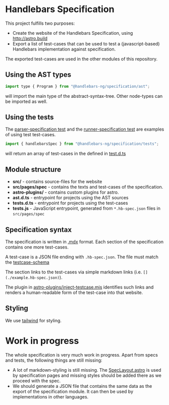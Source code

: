 # Handlebars Specification

This project fulfills two purposes:

- Create the website of the Handlebars Specification, using http://astro.build
- Export a list of test-cases that can be used to test a (javascript-based) Handlebars
  implementation against specification.

The exported test-cases are used in the other modules of this repository.

## Using the AST types

```js
import type { Program } from "@handlebars-ng/specification/ast";
```

will import the main type of the abstract-syntax-tree. Other node-types can be imported as well.

## Using the tests

The [parser-specification test](../parser/src/parser-specification.test.ts) and the [runner-specification test](../runner/src/index.test.ts) are
examples of using test test-cases.

```js
import { handlebarsSpec } from "@handlebars-ng/specification/tests";
```

will return an array of test-cases in the defined in [test.d.ts](./types/tests.d.ts)

## Module structure

- **src/** - contains source-files for the website
- **src/pages/spec** - contains the texts and test-cases of the specification.
- **astro-plugins/** - contains custom plugins for astro.
- **ast.d.ts** - entrypoint for projects using the AST sources
- **tests.d.ts** - entrypoint for projects using the test-cases
- **tests.js** - JavaScript entrypoint, generated from `*.hb-spec.json` files in `src/pages/spec`

## Specification syntax

The specification is written in [.mdx](https://mdxjs.com/docs/) format. Each section of the specification
contains one more test-cases.

A test-case is a JSON file ending with `.hb-spec.json`. The file must match the [testcase-schema](./src/pages/spec/schema/testcase.json)

The section links to the test-cases via simple markdown links (i.e. `[](./example.hb-spec.json)`).

The plugin in [astro-plugins/inject-testcase.mjs](astro-plugins/inject-testcase.mjs) identifies such links and renders a human-readable form of
the test-case into that website.

## Styling

We use [tailwind](https://docs.astro.build/de/guides/integrations-guide/tailwind/) for styling.

# Work in progress

The whole specification is very much work in progress. Apart from specs and tests, the following things are still missing:

- A lot of markdown-styling is still missing. The [SpecLayout.astro](src/layouts/SpecLayout.astro) is used by specification pages and missing styles should be added there as we proceed with the spec.
- We should generate a JSON file that contains the same data as the export of the specification module. It can then be used by implementations in
  other languages.
